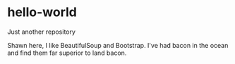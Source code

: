 # hello-world
Just another repository

Shawn here, I like BeautifulSoup and Bootstrap.
I've had bacon in the ocean and find them far superior to land bacon.
